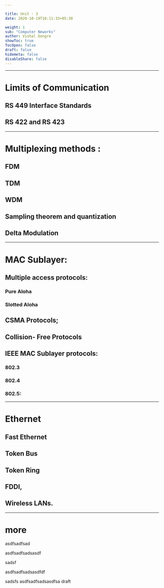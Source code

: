 ```yaml
---

title: Unit - 3
date: 2020-10-19T16:11:33+05:30

weight: 1
sub: "Computer Neworks"
author: Vishal Dongre
showToc: true
TocOpen: false
draft: false
hidemeta: false
disableShare: false
---
```



---

# Limits of Communication
##  RS 449 Interface Standards
##  RS 422 and RS 423

---

# Multiplexing methods :
## FDM
## TDM
## WDM
## Sampling theorem and quantization
## Delta Modulation

---

# MAC Sublayer: 
## Multiple access protocols: 
### Pure Aloha
### Slotted Aloha
## CSMA Protocols; 
## Collision- Free Protocols 
## IEEE MAC Sublayer protocols: 
### 802.3
### 802.4
### 802.5:
---

# Ethernet
## Fast Ethernet
## Token Bus
## Token Ring
## FDDI,
## Wireless LANs.

---

# more

asdfsadfsad

asdfsadfsadsasdf

sadsf

asdfsadfsadsasdfdf


sadsfs
asdfsadfsadsasdfsa
draft